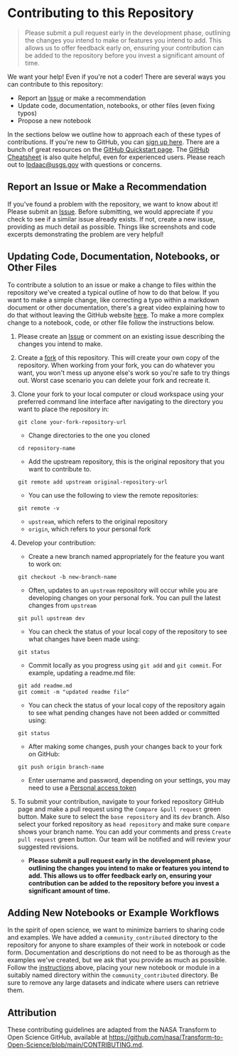 # Contributing to this Repository

> Please submit a pull request early in the development phase, outlining the changes you intend to make or features you intend to add. This allows us to offer feedback early on, ensuring your contribution can be added to the repository before you invest a significant amount of time.

We want your help! Even if you're not a coder! There are several ways you can contribute to this repository:

- Report an [Issue](https://github.com/NEONScience/neon-nasa-hsi-workshop/issues) or make a recommendation
- Update code, documentation, notebooks, or other files (even fixing typos)
- Propose a new notebook

In the sections below we outline how to approach each of these types of contributions. If you're new to GitHub, you can [sign up here](https://github.com/). There are a bunch of great resources on the [GitHub Quickstart page](https://docs.github.com/en/get-started/quickstart). The [GitHub Cheatsheet](https://training.github.com/downloads/github-git-cheat-sheet/) is also quite helpful, even for experienced users. Please reach out to [lpdaac@usgs.gov](lpdaac@usgs.gov) with questions or concerns.  

## Report an Issue or Make a Recommendation

If you've found a problem with the repository, we want to know about it! Please submit an [Issue](https://github.com/NEONScience/neon-nasa-hsi-workshop/issues). Before submitting, we would appreciate if you check to see if a similar issue already exists. If not, create a new issue, providing as much detail as possible. Things like screenshots and code excerpts demonstrating the problem are very helpful!

## Updating Code, Documentation, Notebooks, or Other Files

To contribute a solution to an issue or make a change to files within the repository we've created a typical outline of how to do that below. If you want to make a simple change, like correcting a typo within a markdown document or other documentation, there's a great video explaining how to do that without leaving the GitHub website [here](https://www.youtube.com/watch?v=PHoScPeMWHI). To make a more complex change to a notebook, code, or other file follow the instructions below.  

1. Please create an [Issue](https://github.com/NEONScience/neon-nasa-hsi-workshop/issues) or comment on an existing issue describing the changes you intend to make.  
2. Create a [fork](https://docs.github.com/en/get-started/quickstart/contributing-to-projects#about-forking) of this repository. This will create your own copy of the repository. When working from your fork, you can do whatever you want, you won't mess up anyone else's work so you're safe to try things out. Worst case scenario you can delete your fork and recreate it.  
3. Clone your fork to your local computer or cloud workspace using your preferred command line interface after navigating to the directory you want to place the repository in:

    ```git
    git clone your-fork-repository-url
    ```

    - Change directories to the one you cloned

    ```git
    cd repository-name
    ```

    - Add the upstream repository, this is the original repository that you want to contribute to.

    ```git
    git remote add upstream original-repository-url
    ```

    - You can use the following to view the remote repositories:

    ```git
    git remote -v
    ```

    - `upstream`, which refers to the original repository  
    - `origin`, which refers to your personal fork  

4. Develop your contribution:
    - Create a new branch named appropriately for the feature you want to work on:

    ```git
    git checkout -b new-branch-name
    ```

    - Often, updates to an `upstream` repository will occur while you are developing changes on your personal fork. You can pull the latest changes from `upstream`

    ```git
    git pull upstream dev
    ```

    - You can check the status of your local copy of the repository to see what changes have been made using:

    ```git
    git status
    ```

    - Commit locally as you progress using `git add` and `git commit`. For example, updating a readme.md file:

    ```git
    git add readme.md
    git commit -m "updated readme file"
    ```

    - You can check the status of your local copy of the repository again to see what pending changes have not been added or committed using:

    ```git
    git status
    ```

    - After making some changes, push your changes back to your fork on GitHub:

    ```git
    git push origin branch-name
    ```

    - Enter username and password, depending on your settings, you may need to use a [Personal access token](https://docs.github.com/en/authentication/keeping-your-account-and-data-secure/managing-your-personal-access-tokens)

5. To submit your contribution, navigate to your forked repository GitHub page and make a pull request using the `Compare &pull request` green button. Make sure to select the `base repository` and its `dev` branch. Also select your forked repository as `head repository` and make sure `compare` shows your branch name. You can add your comments and press `Create pull request` green button. Our team will be notified and will review your suggested revisions.

    - **Please submit a pull request early in the development phase, outlining the changes you intend to make or features you intend to add. This allows us to offer feedback early on, ensuring your contribution can be added to the repository before you invest a significant amount of time.**

## Adding New Notebooks or Example Workflows

In the spirit of open science, we want to minimize barriers to sharing code and examples. We have added a `community_contributed` directory to the repository for anyone to share examples of their work in notebook or code form. Documentation and descriptions do not need to be as thorough as the examples we've created, but we ask that you provide as much as possible. Follow the [instructions](#updating-code-documentation-notebooks-or-other-files) above, placing your new notebook or module in a suitably named directory within the `community_contributed` directory. Be sure to remove any large datasets and indicate where users can retrieve them.

## Attribution

These contributing guidelines are adapted from the NASA Transform to Open Science GitHub, available at <https://github.com/nasa/Transform-to-Open-Science/blob/main/CONTRIBUTING.md>.
